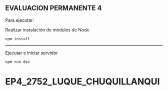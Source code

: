 ## EVALUACION PERMANENTE 4

Para ejecutar:

Realizar instalación de modulos de Node

```
npm install
```
---
Ejecutar e iniciar servidor

```
npm run dev
```

# EP4_2752_LUQUE_CHUQUILLANQUI
